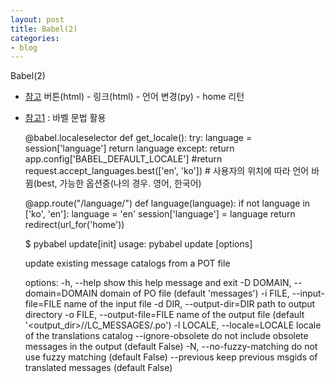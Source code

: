 ```yaml
---
layout: post
title: Babel(2)
categories:
- blog
---
```

Babel(2)

* [참고] 버튼(html) - 링크(html) - 언어 변경(py) - home 리턴 
* [참고1] : 바벨 문법 활용

    @babel.localeselector
    def get_locale():
        try:
            language = session['language']
            return language
        except:
            return app.config['BABEL_DEFAULT_LOCALE']
            #return request.accept_languages.best(['en', 'ko'])  # 사용자의 위치에 따라 언어 바뀜(best, 가능한 옵션중(나의 경우. 영어, 한국어)

    @app.route("/language/<language>")
    def language(language):
        if not language in ['ko', 'en']:
            language = 'en'
        session['language'] = language
        return redirect(url_for('home'))


    $ pybabel update[init] 
    usage: pybabel update [options]

    update existing message catalogs from a POT file

    options:
      -h, --help            show this help message and exit
      -D DOMAIN, --domain=DOMAIN
                            domain of PO file (default 'messages')
      -i FILE, --input-file=FILE
                            name of the input file
      -d DIR, --output-dir=DIR
                            path to output directory
      -o FILE, --output-file=FILE
                            name of the output file (default
                            '<output_dir>/<locale>/LC_MESSAGES/<domain>.po')
      -l LOCALE, --locale=LOCALE
                            locale of the translations catalog
      --ignore-obsolete     do not include obsolete messages in the output
                            (default False)
      -N, --no-fuzzy-matching
                            do not use fuzzy matching (default False)
      --previous            keep previous msgids of translated messages (default
                            False)



[참고]: https://stackoverflow.com/questions/42393831/how-can-i-choose-the-language-using-flask-babel
[참고1]: http://babel.pocoo.org/en/latest/cmdline.html#extract
